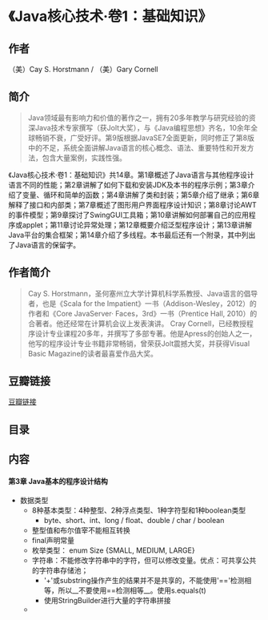《Java核心技术·卷1：基础知识》
=======================

## 作者
   （美）Cay S. Horstmann / （美）Gary Cornell  
  
## 简介
> Java领域最有影响力和价值的著作之一，拥有20多年教学与研究经验的资深Java技术专家撰写（获Jolt大奖），与《Java编程思想》齐名，10余年全球畅销不衰，广受好评。第9版根据JavaSE7全面更新，同时修正了第8版中的不足，系统全面讲解Java语言的核心概念、语法、重要特性和开发方法，包含大量案例，实践性强。

《Java核心技术·卷1：基础知识》共14章。第1章概述了Java语言与其他程序设计语言不同的性能；第2章讲解了如何下载和安装JDK及本书的程序示例；第3章介绍了变量、循环和简单的函数；第4章讲解了类和封装；第5章介绍了继承；第6章解释了接口和内部类；第7章概述了图形用户界面程序设计知识；第8章讨论AWT的事件模型；第9章探讨了SwingGUI工具箱；第10章讲解如何部署自己的应用程序或applet；第11章讨论异常处理；第12章概要介绍泛型程序设计；第13章讲解Java平台的集合框架；第14章介绍了多线程。本书最后还有一个附录，其中列出了Java语言的保留字。

## 作者简介
> Cay S. Horstmann，圣何塞州立大学计算机科学系教授、Java语言的倡导者，也是《Scala for the Impatient》一书（Addison-Wesley，2012）的作者和《Core JavaServer· Faces，3rd》一书（Prentice Hall, 2010）的合著者。他还经常在计算机会议上发表演讲。
Cray Cornell，已经教授程序设计专业课程20多年，并撰写了多部专著。他是Apress的创始人之一，他写的程序设计专业书籍非常畅销，曾荣获Jolt震撼大奖，并获得Visual Basic Magazine的读者最喜爱作品大奖。

## 豆瓣链接
[豆瓣链接](https://book.douban.com/subject/25762168/)

## 目录

## 内容

#### 第3章 Java基本的程序设计结构
* 数据类型
  - 8种基本类型：4种整型、2种浮点类型、1种字符型和1种boolean类型
    - byte、short、int、long / float、double / char / boolean
  - 整型值和布尔值宰不能相互转换
  - final声明常量
  - 枚举类型： enum Size {SMALL, MEDIUM, LARGE}
  - 字符串：不能修改字符串中的字符，但可以修改变量。优点：可共享公共的字符串存储池；
    - '+'或substring操作产生的结果并不是共享的，不能使用'=='检测相等，所以__不要使用==检测相等__。使用s.equals(t)
    - 使用StringBuilder进行大量的字符串拼接
  -  